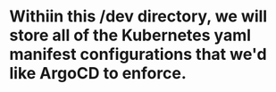 # Withiin this /dev directory, we will store all of the Kubernetes yaml manifest configurations that we'd like ArgoCD to enforce.
